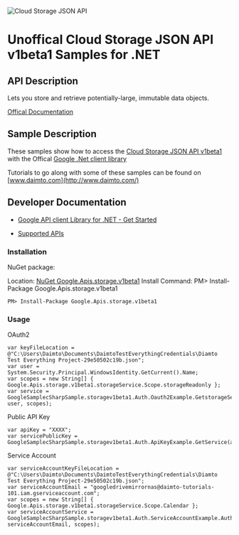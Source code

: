 ﻿![Cloud Storage JSON API](https://www.google.com/images/icons/product/cloud_storage-32.png)

# Unoffical Cloud Storage JSON API v1beta1 Samples for .NET  

## API Description

Lets you store and retrieve potentially-large, immutable data objects.

[Offical Documentation](https://developers.google.com/storage/docs/json_api/)

## Sample Description

These samples show how to access the [Cloud Storage JSON API v1beta1](https://developers.google.com/storage/docs/json_api/) with the Offical [Google .Net client library](https://github.com/google/google-api-dotnet-client)

Tutorials to go along with some of these samples can be found on [www.daimto.com](http://www.daimto.com/)

## Developer Documentation

* [Google API client Library for .NET - Get Started](https://developers.google.com/api-client-library/dotnet/get_started)

* [Supported APIs](https://developers.google.com/api-client-library/dotnet/apis/)

### Installation

NuGet package:

Location: [NuGet Google.Apis.storage.v1beta1](https://www.nuget.org/packages/Google.Apis.storage.v1beta1)
Install Command: PM>  Install-Package Google.Apis.storage.v1beta1

```
PM> Install-Package Google.Apis.storage.v1beta1
```

### Usage

OAuth2
```
var keyFileLocation = @"C:\Users\Daimto\Documents\DaimtoTestEverythingCredentials\Diamto Test Everything Project-29e50502c19b.json";
var user = System.Security.Principal.WindowsIdentity.GetCurrent().Name;
var scopes = new String[] { Google.Apis.storage.v1beta1.storageService.Scope.storageReadonly };
var service = GoogleSamplecSharpSample.storagev1beta1.Auth.Oauth2Example.GetstorageService(keyFileLocation, user, scopes);
```

Public API Key

```
var apiKey = "XXXX";
var servicePublicKey = GoogleSamplecSharpSample.storagev1beta1.Auth.ApiKeyExample.GetService(apiKey);
```

Service Account
```
var serviceAccountKeyFileLocation = @"C:\Users\Daimto\Documents\DaimtoTestEverythingCredentials\Diamto Test Everything Project-29e50502c19b.json";
var serviceAccountEmail = "googledrivemirrornas@daimto-tutorials-101.iam.gserviceaccount.com";
var scopes = new String[] { Google.Apis.storage.v1beta1.storageService.Scope.Calendar };            
var serviceAccountService = GoogleSamplecSharpSample.storagev1beta1.Auth.ServiceAccountExample.AuthenticateServiceAccount(serviceAccountKeyFileLocation, serviceAccountEmail, scopes);
```
